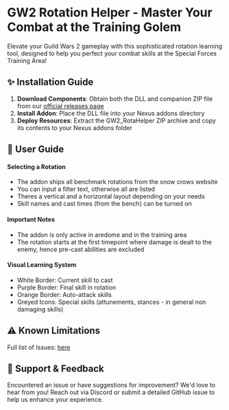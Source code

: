 # GW2 Rotation Helper - Master Your Combat at the Training Golem

Elevate your Guild Wars 2 gameplay with this sophisticated rotation learning tool, designed to help you perfect your combat skills at the Special Forces Training Area!

## ✨ Installation Guide

1. **Download Components**: Obtain both the DLL and companion ZIP file from our [official releases page](https://github.com/franneck94/GW2_RotaHelper/releases)
2. **Install Addon**: Place the DLL file into your Nexus addons directory
3. **Deploy Resources**: Extract the GW2_RotaHelper ZIP archive and copy its contents to your Nexus addons folder

## 🎯 User Guide

#### Selecting a Rotation

- The addon ships all benchmark rotations from the snow crows website
- You can input a filter text, otherwise all are listed
- Theres a vertical and a horizontal layout depending on your needs
- Skill names and cast times (from the bench) can be turned on

#### Important Notes

- The addon is only active in aredome and in the training area
- The rotation starts at the first timepoint where damage is dealt to the enemy, hence pre-cast abilities are excluded

#### Visual Learning System

- White Border: Current skill to cast
- Purple Border: Final skill in rotation
- Orange Border: Auto-attack skills
- Greyed Icons: Special skills (attunements, stances - in general non damaging skills)

## ⚠️ Known Limitations

Full list of Issues: [here](ISSUES.md)

## 💬 Support & Feedback

Encountered an issue or have suggestions for improvement? We'd love to hear from you! Reach out via Discord or submit a detailed GitHub issue to help us enhance your experience.
